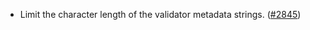 - Limit the character length of the validator metadata strings.
  ([\#2845](https://github.com/anoma/namada/pull/2845))